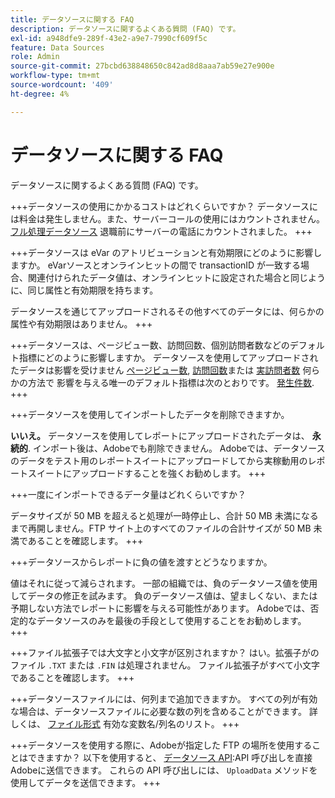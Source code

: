 ```yaml
---
title: データソースに関する FAQ
description: データソースに関するよくある質問 (FAQ) です。
exl-id: a948dfe9-289f-43e2-a9e7-7990cf609f5c
feature: Data Sources
role: Admin
source-git-commit: 27bcbd638848650c842ad8d8aaa7ab59e27e900e
workflow-type: tm+mt
source-wordcount: '409'
ht-degree: 4%

---
```


# データソースに関する FAQ

データソースに関するよくある質問 (FAQ) です。

+++データソースの使用にかかるコストはどれくらいですか？
データソースには料金は発生しません。また、サーバーコールの使用にはカウントされません。 [フル処理データソース](full-processing-eol.md) 退職前にサーバーの電話にカウントされました。
+++

+++データソースは eVar のアトリビューションと有効期限にどのように影響しますか。
eVarソースとオンラインヒットの間で transactionID が一致する場合、関連付けられたデータ値は、オンラインヒットに設定された場合と同じように、同じ属性と有効期限を持ちます。

データソースを通じてアップロードされるその他すべてのデータには、何らかの属性や有効期限はありません。
+++

+++データソースは、ページビュー数、訪問回数、個別訪問者数などのデフォルト指標にどのように影響しますか。
データソースを使用してアップロードされたデータは影響を受けません [ページビュー数](/help/components/metrics/page-views.md), [訪問回数](/help/components/metrics/visits.md)または [実訪問者数](/help/components/metrics/unique-visitors.md) 何らかの方法で 影響を与える唯一のデフォルト指標は次のとおりです。 [発生件数](/help/components/metrics/occurrences.md).
+++

+++データソースを使用してインポートしたデータを削除できますか。

**いいえ。** データソースを使用してレポートにアップロードされたデータは、 **永続的**. インポート後は、Adobeでも削除できません。 Adobeでは、データソースのデータをテスト用のレポートスイートにアップロードしてから実稼動用のレポートスイートにアップロードすることを強くお勧めします。
+++

+++一度にインポートできるデータ量はどれくらいですか？

データサイズが 50 MB を超えると処理が一時停止し、合計 50 MB 未満になるまで再開しません。FTP サイト上のすべてのファイルの合計サイズが 50 MB 未満であることを確認します。
+++

+++データソースからレポートに負の値を渡すとどうなりますか。

値はそれに従って減らされます。 一部の組織では、負のデータソース値を使用してデータの修正を試みます。 負のデータソース値は、望ましくない、または予期しない方法でレポートに影響を与える可能性があります。 Adobeでは、否定的なデータソースのみを最後の手段として使用することをお勧めします。
+++

+++ファイル拡張子では大文字と小文字が区別されますか？
はい。拡張子がのファイル `.TXT` または `.FIN` は処理されません。 ファイル拡張子がすべて小文字であることを確認します。
+++

+++データソースファイルには、何列まで追加できますか。
すべての列が有効な場合は、データソースファイルに必要な数の列を含めることができます。 詳しくは、 [ファイル形式](file-format.md) 有効な変数名/列名のリスト。
+++

+++データソースを使用する際に、Adobeが指定した FTP の場所を使用することはできますか？
以下を使用すると、 [データソース API](https://developer.adobe.com/analytics-apis/docs/1.4/guides/data-sources/):API 呼び出しを直接Adobeに送信できます。 これらの API 呼び出しには、 `UploadData` メソッドを使用してデータを送信できます。
+++
